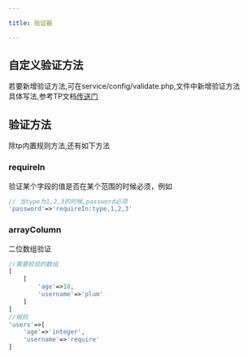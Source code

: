 ```yaml
---

title: 验证器

---
```


## 自定义验证方法

若要新增验证方法,可在service/config/validate.php,文件中新增验证方法  
具体写法,参考TP文档[传送门](https://www.kancloud.cn/manual/thinkphp6_0/1037624)

## 验证方法
除tp内置规则方法,还有如下方法 

### requireIn 
验证某个字段的值是否在某个范围的时候必须，例如
```php
// 当type为1,2,3的时候,password必须
'password'=>'requireIn:type,1,2,3'
```

### arrayColumn
二位数组验证

```php
//需要校验的数组
[
    [
        'age'=>18,
        'username'=>'plum'
    ]
]
//规则
'users'=>[
    'age'=>'integer',
    'username'=>'require'
]
```
